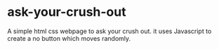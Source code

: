 # ask-your-crush-out
A simple html css webpage to ask your crush out. it uses Javascript to create a no button which moves randomly.

